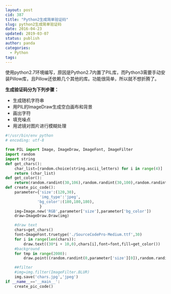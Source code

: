 ```yaml
---
layout: post
cid: 387
title: "Python2生成简单验证码"
slug: python2生成简单验证码
date: 2016-04-23
updated: 2019-03-07
status: publish
author: panda
categories: 
  - Python
tags: 
---
```



使用python2.7环境编写，原因是Python2.7内置了PIL库，而Python3需要手动安装Pillow库，且Pillow还依赖几个其他的库。功能很简单，所以就不想折腾了。


<!--more-->


<strong>生成验证码分为下列步骤：</strong>
 - 生成随机字符串
 - 用PIL的ImageDraw生成空白画布和背景
 - 画出字符
 - 填充噪点
 - 用滤镜对图片进行模糊处理

```python
#!/usr/bin/env python
# encoding: utf-8

from PIL import Image, ImageDraw, ImageFont, ImageFilter
import random
import string
def get_chars():
    char_list=[random.choice(string.ascii_letters) for i in range(4)]
    return (char_list)
def get_color():
    return(random.randint(30,106),random.randint(30,100),random.randint(30,100))
def create_pic_code():
    parameter={'size':(120,30),
               'img_type':'jpeg',
              'bg_color':(180,180,180),
               }
    img=Image.new('RGB',parameter['size'],parameter['bg_color'])
    draw=ImageDraw.Draw(img)

    #draw text
    chars=get_chars()
    font=ImageFont.truetype('./SourceCodePro-Medium.ttf',30)
    for i in range(len(chars)):
        draw.text((30*i + 10,0),chars[i],font=font,fill=get_color())
    #background
    for tmp in range(2000):
        draw.point((random.randint(0,parameter['size'][0]),random.randint(0,parameter['size'][1])),fill=get_color())

    ##filter
    #img=img.filter(ImageFilter.BLUR)
    img.save('chars.jpg','jpeg')
if __name__=='__main__':
    create_pic_code()
```

